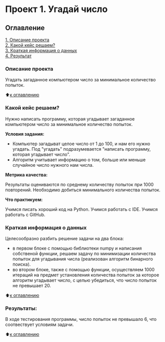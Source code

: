 # Проект 1. Угадай число

## Оглавление
[1. Описание проекта](https://github.com/Ekaterina-1989/SF_Data_Science/tree/main/Project_1/README.md#Описание-проекта)  
[2. Какой кейс решаем?](https://github.com/Ekaterina-1989/SF_Data_Science/tree/main/Project_1/README.md#Какой-кейс-решаем?)  
[3. Краткая информация о данных](https://github.com/Ekaterina-1989/SF_Data_Science/tree/main/Project_1/README.md#Краткая-информация-о-данных)  
[4. Результат](https://github.com/Ekaterina-1989/SF_Data_Science/tree/main/Project_1/README.md#Результат)  

### Описание проекта
Угадать загаданное компьютером число за минимальное количество попыток.

:arrow_up:[к оглавлению](https://github.com/Ekaterina-1989/SF_Data_Science/blob/main/Project_1/README.md#Оглавление)  


### Какой кейс решаем?
Нужно написать программу, которая угадывает загаданное компьютером число за минимальное количество попыток.

**Условия задания:**
- Компьютер загадыват целое число от 1 до 100, и нам его нужно угадать. Под "угадать" подразумевается "написать программу, которая угадывает число".
- Алгоритм учитывает информацию о том, больше или меньше случайное число нужного нам числа.

**Метрика качества:**

Результаты оцениваются по среднему количеству попыток при 1000 повторений.
Необходимо добиться минимального количества попыток.

**Что практикуем:**

Учимся писать хороший код на Python.
Учимся работать с IDE.
Учимся работать с GitHub.


### Краткая информация о данных
Целесообразно разбить решение задачи на два блока:

- в первом блоке с помощью библиотеки numpy и написания собственой функции, решаем задачу по минимизации количества попыток для угадывания числа (реализован алгоритм бинарного поиска).
- во втором блоке, также с помощью функции, осуществляем 1000 итераций на предмет установления количества попыток за которое алгоритм угадывает число, с целью убедиться, что число попыток не превышает 20.

:arrow_up:[к оглавлению](https://github.com/Ekaterina-1989/SF_Data_Science/blob/main/Project_1/README.md#Оглавление)  


### Результаты:
В ходе тестирования программы, число попыток не превышало 6, что соотвествует условиям задачи.

:arrow_up:[к оглавлению](https://github.com/Ekaterina-1989/SF_Data_Science/blob/main/Project_1/README.md#Оглавление)  